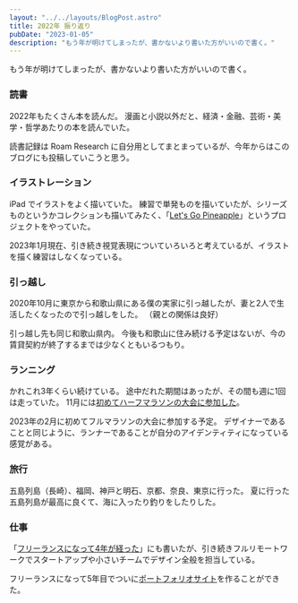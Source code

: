 ```yaml
---
layout: "../../layouts/BlogPost.astro"
title: 2022年 振り返り
pubDate: "2023-01-05"
description: "もう年が明けてしまったが、書かないより書いた方がいいので書く。"
---
```


もう年が明けてしまったが、書かないより書いた方がいいので書く。

### 読書

2022年もたくさん本を読んだ。
漫画と小説以外だと、経済・金融、芸術・美学・哲学あたりの本を読んでいた。

読書記録は Roam Research に自分用としてまとまっているが、今年からはこのブログにも投稿していこうと思う。

### イラストレーション

iPad でイラストをよく描いていた。
練習で単発ものを描いていたが、シリーズものというかコレクションも描いてみたく、「[Let's Go Pineapple](https://www.morishitter.com/works/letsgopineapple)」というプロジェクトをやっていた。

2023年1月現在、引き続き視覚表現についていろいろと考えているが、イラストを描く練習はしなくなっている。

### 引っ越し

2020年10月に東京から和歌山県にある僕の実家に引っ越したが、妻と2人で生活したくなったので引っ越しをした。
（親との関係は良好）

引っ越し先も同じ和歌山県内。
今後も和歌山に住み続ける予定はないが、今の賃貸契約が終了するまでは少なくともいるつもり。

### ランニング

かれこれ3年くらい続けている。
途中だれた期間はあったが、その間も週に1回は走っていた。
11月には[初めてハーフマラソンの大会に参加した](/posts/jazz-marathon)。

2023年の2月に初めてフルマラソンの大会に参加する予定。
デザイナーであることと同じように、ランナーであることが自分のアイデンティティになっている感覚がある。

### 旅行

五島列島（長崎）、福岡、神戸と明石、京都、奈良、東京に行った。
夏に行った五島列島が最高に良くて、海に入ったり釣りをしたりした。

### 仕事

「[フリーランスになって4年が経った](/posts/work-freelance-4th-aniv.md)」にも書いたが、引き続きフルリモートワークでスタートアップや小さいチームでデザイン全般を担当している。

フリーランスになって5年目でついに[ポートフォリオサイト](https://www.morishitter.com/)を作ることができた。
